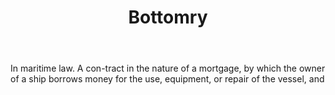 ---
title: Bottomry
letter: B
permalink: "/definitions/bld-bottomry.html"
body: In maritime law. A con-tract in the nature of a mortgage, by which the owner
  of a ship borrows money for the use, equipment, or repair of the vessel, and
published_at: '2018-07-07'
source: Black's Law Dictionary 2nd Ed (1910)
layout: post
---